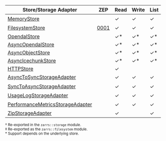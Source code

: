 | Store/Storage Adapter              | ZEP    | Read     | Write    | List     | Sync    | Async   | Crate                          |
| ---------------------------------- | ------ | -------- | -------- | -------- | ------- | ------- | ------------------------------ |
| [MemoryStore]                      |        | &check;  | &check;  | &check;  | &check; |         | [zarrs_storage]<sup>†</sup>    |
| [FilesystemStore]                  | [0001] | &check;  | &check;  | &check;  | &check; |         | [zarrs_filesystem]<sup>‡</sup> |
| [OpendalStore]                     |        | &check;* | &check;* | &check;* | &check; |         | [zarrs_opendal]                |
| [AsyncOpendalStore]                |        | &check;* | &check;* | &check;* |         | &check; | [zarrs_opendal]                |
| [AsyncObjectStore]                 |        | &check;* | &check;* | &check;* |         | &check; | [zarrs_object_store]           |
| [AsyncIcechunkStore]               |        | &check;* | &check;* | &check;* |         | &check; | [zarrs_icechunk]               |
| [HTTPStore]                        |        | &check;  |          |          | &check; |         | [zarrs_http]                   |
| [AsyncToSyncStorageAdapter]        |        | &check;  | &check;  | &check;  | &check; |         | [zarrs_storage]<sup>†</sup>    |
| [SyncToAsyncStorageAdapter]        |        | &check;  | &check;  | &check;  |         | &check; | [zarrs_storage]<sup>†</sup>    |
| [UsageLogStorageAdapter]           |        | &check;  | &check;  | &check;  | &check; | &check; | [zarrs_storage]<sup>†</sup>    |
| [PerformanceMetricsStorageAdapter] |        | &check;  | &check;  | &check;  | &check; | &check; | [zarrs_storage]<sup>†</sup>    |
| [ZipStorageAdapter]                |        | &check;  |          | &check;  | &check; |         | [zarrs_zip]                    |

<sup>† Re-exported in the `zarrs::storage` module.</sup>
<br>
<sup>‡ Re-exported as the `zarrs::filesystem` module.</sup>
<br>
<sup>\* Support depends on the underlying store.</sup>

[0001]: https://zarr.dev/zeps/accepted/ZEP0001.html

[zarrs_storage]: https://docs.rs/zarrs_storage/latest/zarrs_storage/
[zarrs_filesystem]: https://docs.rs/zarrs_filesystem/latest/zarrs_filesystem/
[zarrs_object_store]: https://docs.rs/zarrs_object_store/latest/zarrs_object_store/
[zarrs_opendal]: https://docs.rs/zarrs_opendal/latest/zarrs_opendal/
[zarrs_icechunk]: https://docs.rs/zarrs_icechunk/latest/zarrs_icechunk/
[zarrs_http]: https://docs.rs/zarrs_http/latest/zarrs_http/
[zarrs_zip]: https://docs.rs/zarrs_zip/latest/zarrs_zip/

[MemoryStore]: https://docs.rs/zarrs_storage/latest/zarrs_storage/store/struct.MemoryStore.html
[FilesystemStore]: https://docs.rs/zarrs_filesystem/latest/zarrs_filesystem/struct.FilesystemStore.html
[OpendalStore]: https://docs.rs/zarrs_opendal/latest/zarrs_opendal/struct.OpendalStore.html
[AsyncOpendalStore]: https://docs.rs/zarrs_opendal/latest/zarrs_opendal/struct.AsyncOpendalStore.html
[AsyncObjectStore]: https://docs.rs/zarrs_object_store/latest/zarrs_object_store/struct.AsyncObjectStore.html
[AsyncIcechunkStore]: https://docs.rs/zarrs_icechunk/latest/zarrs_icechunk/struct.AsyncIcechunkStore.html
[HTTPStore]: https://docs.rs/zarrs_http/latest/zarrs_http/struct.HTTPStore.html

[AsyncToSyncStorageAdapter]: crate::storage::storage_adapter::async_to_sync::AsyncToSyncStorageAdapter
[SyncToAsyncStorageAdapter]: crate::storage::storage_adapter::sync_to_async::SyncToAsyncStorageAdapter
[UsageLogStorageAdapter]: crate::storage::storage_adapter::usage_log::UsageLogStorageAdapter
[PerformanceMetricsStorageAdapter]: crate::storage::storage_adapter::performance_metrics::PerformanceMetricsStorageAdapter
[ZipStorageAdapter]: https://docs.rs/zarrs_zip/latest/zarrs_zip/struct.ZipStorageAdapter.html
